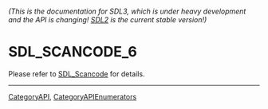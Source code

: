 ###### (This is the documentation for SDL3, which is under heavy development and the API is changing! [SDL2](https://wiki.libsdl.org/SDL2/) is the current stable version!)
# SDL_SCANCODE_6

Please refer to [SDL_Scancode](SDL_Scancode) for details.

----
[CategoryAPI](CategoryAPI), [CategoryAPIEnumerators](CategoryAPIEnumerators)

